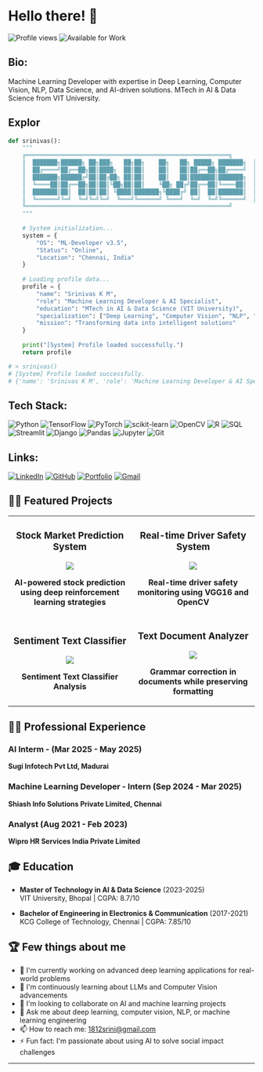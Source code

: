 # Hello there! 👋

![Profile views](https://komarev.com/ghpvc/?username=srini1812&color=blue) ![Available for Work](https://img.shields.io/badge/Available_for-Machine_Learning_Projects-brightgreen)

## Bio:

Machine Learning Developer with expertise in Deep Learning, Computer Vision, NLP, Data Science, and AI-driven solutions. MTech in AI & Data Science from VIT University.

## Explor

```python
def srinivas():
    """
    ╔══════════════════════════════════════════════════════════╗
    ║  ███████╗██████╗ ██╗███╗   ██╗██╗    ██╗   ██╗ █████╗ ███████╗  ║
    ║  ██╔════╝██╔══██╗██║████╗  ██║██║    ██║   ██║██╔══██╗██╔════╝  ║
    ║  ███████╗██████╔╝██║██╔██╗ ██║██║    ██║   ██║███████║███████╗  ║
    ║  ╚════██║██╔══██╗██║██║╚██╗██║██║    ╚██╗ ██╔╝██╔══██║╚════██║  ║
    ║  ███████║██║  ██║██║██║ ╚████║███████╗╚████╔╝ ██║  ██║███████║  ║
    ║  ╚══════╝╚═╝  ╚═╝╚═╝╚═╝  ╚═══╝╚══════╝ ╚═══╝  ╚═╝  ╚═╝╚══════╝  ║
    ╚══════════════════════════════════════════════════════════╝
    """
    
    # System initialization...
    system = {
        "OS": "ML-Developer v3.5",
        "Status": "Online",
        "Location": "Chennai, India"
    }
    
    # Loading profile data...
    profile = {
        "name": "Srinivas K M",
        "role": "Machine Learning Developer & AI Specialist",
        "education": "MTech in AI & Data Science (VIT University)",
        "specialization": ["Deep Learning", "Computer Vision", "NLP", "Reinforcement Learning"],
        "mission": "Transforming data into intelligent solutions"
    }
    
    print("[System] Profile loaded successfully.")
    return profile

# > srinivas()
# [System] Profile loaded successfully.
# {'name': 'Srinivas K M', 'role': 'Machine Learning Developer & AI Specialist'...}
```

## Tech Stack:

![Python](https://img.shields.io/badge/python-3670A0?style=for-the-badge&logo=python&logoColor=ffdd54)
![TensorFlow](https://img.shields.io/badge/TensorFlow-%23FF6F00.svg?style=for-the-badge&logo=TensorFlow&logoColor=white)
![PyTorch](https://img.shields.io/badge/PyTorch-%23EE4C2C.svg?style=for-the-badge&logo=PyTorch&logoColor=white)
![scikit-learn](https://img.shields.io/badge/scikit--learn-%23F7931E.svg?style=for-the-badge&logo=scikit-learn&logoColor=white)
![OpenCV](https://img.shields.io/badge/opencv-%23white.svg?style=for-the-badge&logo=opencv&logoColor=white)
![R](https://img.shields.io/badge/r-%23276DC3.svg?style=for-the-badge&logo=r&logoColor=white)
![SQL](https://img.shields.io/badge/SQL-4479A1?style=for-the-badge&logo=mysql&logoColor=white)
![Streamlit](https://img.shields.io/badge/Streamlit-FF4B4B?style=for-the-badge&logo=Streamlit&logoColor=white)
![Django](https://img.shields.io/badge/django-%23092E20.svg?style=for-the-badge&logo=django&logoColor=white)
![Pandas](https://img.shields.io/badge/pandas-%23150458.svg?style=for-the-badge&logo=pandas&logoColor=white)
![Jupyter](https://img.shields.io/badge/Jupyter-%23F37626.svg?style=for-the-badge&logo=Jupyter&logoColor=white)
![Git](https://img.shields.io/badge/git-%23F05033.svg?style=for-the-badge&logo=git&logoColor=white)

## Links:

[![LinkedIn](https://img.shields.io/badge/linkedin-%230077B5.svg?style=for-the-badge&logo=linkedin&logoColor=white)](https://linkedin.com/in/srinivas-k-m)
[![GitHub](https://img.shields.io/badge/github-%23121011.svg?style=for-the-badge&logo=github&logoColor=white)](https://github.com/srini1812)
[![Portfolio](https://img.shields.io/badge/Portfolio-%23000000.svg?style=for-the-badge&logo=firefox&logoColor=#FF7139)](https://github.com/srini1812/srini1812)
[![Gmail](https://img.shields.io/badge/Gmail-D14836?style=for-the-badge&logo=gmail&logoColor=white)](mailto:1812srini@gmail.com)

## 👨‍💻 Featured Projects

<table>
  <tr>
    <td width="50%">
      <h3 align="center">Stock Market Prediction System</h3>
      <div align="center">
        <a href="https://github.com/srini1812/Deep-Reinforcement-Learning-on-Stock" target="_blank">
        </a>
        <p>
          <a href="https://github.com/srini1812/Deep-Reinforcement-Learning-on-Stock" target="_blank">
            <img src="https://img.shields.io/badge/Code-View_on_GitHub-blue?style=for-the-badge&logo=github">
          </a>
        </p>
        <p><strong>AI-powered stock prediction using deep reinforcement learning strategies</strong></p>
      </div>
    </td>
    <td width="50%">
      <h3 align="center">Real-time Driver Safety System</h3>
      <div align="center">
        <a href="https://github.com/srini1812/Drowsiness-Driver-detection" target="_blank">
        </a>
        <p>
          <a href="https://github.com/srini1812/Drowsiness-Driver-detection" target="_blank">
            <img src="https://img.shields.io/badge/Code-View_on_GitHub-blue?style=for-the-badge&logo=github">
          </a>
        </p>
        <p><strong>Real-time driver safety monitoring using VGG16 and OpenCV</strong></p>
      </div>
    </td>
  </tr>
  <tr>
    <td width="50%">
      <h3 align="center">Sentiment Text Classifier</h3>
      <div align="center">
        <a href="https://github.com/srini1812/Sentiment_Text_Classifier_based_on_distilBERT" target="_blank">
        </a>
        <p>
          <a href="https://github.com/srini1812/Sentiment_Text_Classifier_based_on_distilBERT" target="_blank">
            <img src="https://img.shields.io/badge/Code-View_on_GitHub-blue?style=for-the-badge&logo=github">
          </a>
        </p>
        <p><strong>Sentiment Text Classifier Analysis</strong></p>
      </div>
    </td>
    <td width="50%">
      <h3 align="center">Text Document Analyzer</h3>
      <div align="center">
        <a href="https://textdocanalyer.streamlit.app/" target="_blank">
        </a>
        <p>
          <a href="https://textdocanalyer.streamlit.app/" target="_blank">
          </a>
          <a href="https://github.com/srini1812/text-document-analyzer" target="_blank">
             <img src="https://img.shields.io/badge/Code-View_on_GitHub-blue?style=for-the-badge&logo=github">
          </a>
        </p>
        <p><strong>Grammar correction in documents while preserving formatting</strong></p>
      </div>
    </td>
  </tr>
</table>

## 👨‍💼 Professional Experience

### AI Interm - (Mar 2025 - May 2025)
**Sugi Infotech Pvt Ltd, Madurai**

### Machine Learning Developer - Intern (Sep 2024 - Mar 2025)
**Shiash Info Solutions Private Limited, Chennai**

### Analyst (Aug 2021 - Feb 2023)
**Wipro HR Services India Private Limited**

## 🎓 Education

- **Master of Technology in AI & Data Science** (2023-2025)  
  VIT University, Bhopal | CGPA: 8.7/10
  
- **Bachelor of Engineering in Electronics & Communication** (2017-2021)  
  KCG College of Technology, Chennai | CGPA: 7.85/10

## 🏆 Few things about me

- 🔭 I'm currently working on advanced deep learning applications for real-world problems
- 🌱 I'm continuously learning about LLMs and Computer Vision advancements
- 👯 I'm looking to collaborate on AI and machine learning projects
- 💬 Ask me about deep learning, computer vision, NLP, or machine learning engineering
- 📫 How to reach me: [1812srini@gmail.com](mailto:1812srini@gmail.com)
- ⚡ Fun fact: I'm passionate about using AI to solve social impact challenges

---
